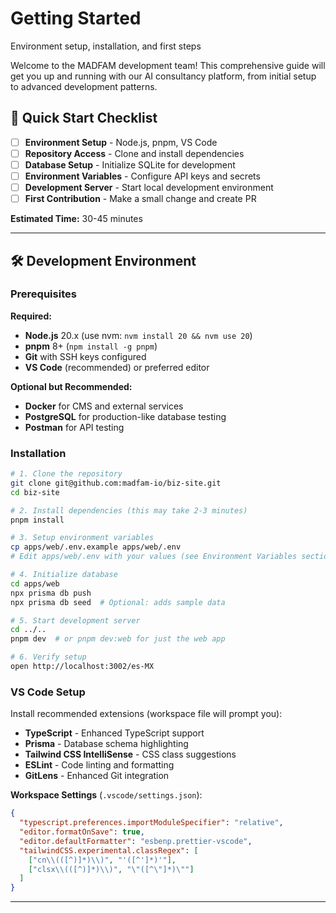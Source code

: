 # Getting Started

Environment setup, installation, and first steps

Welcome to the MADFAM development team! This comprehensive guide will get you up and running with our AI consultancy platform, from initial setup to advanced development patterns.

## 🚀 Quick Start Checklist

- [ ] **Environment Setup** - Node.js, pnpm, VS Code
- [ ] **Repository Access** - Clone and install dependencies
- [ ] **Database Setup** - Initialize SQLite for development
- [ ] **Environment Variables** - Configure API keys and secrets
- [ ] **Development Server** - Start local development environment
- [ ] **First Contribution** - Make a small change and create PR

**Estimated Time:** 30-45 minutes

---

## 🛠️ Development Environment

### **Prerequisites**

**Required:**

- **Node.js** 20.x (use nvm: `nvm install 20 && nvm use 20`)
- **pnpm** 8+ (`npm install -g pnpm`)
- **Git** with SSH keys configured
- **VS Code** (recommended) or preferred editor

**Optional but Recommended:**

- **Docker** for CMS and external services
- **PostgreSQL** for production-like database testing
- **Postman** for API testing

### **Installation**

```bash
# 1. Clone the repository
git clone git@github.com:madfam-io/biz-site.git
cd biz-site

# 2. Install dependencies (this may take 2-3 minutes)
pnpm install

# 3. Setup environment variables
cp apps/web/.env.example apps/web/.env
# Edit apps/web/.env with your values (see Environment Variables section)

# 4. Initialize database
cd apps/web
npx prisma db push
npx prisma db seed  # Optional: adds sample data

# 5. Start development server
cd ../..
pnpm dev  # or pnpm dev:web for just the web app

# 6. Verify setup
open http://localhost:3002/es-MX
```

### **VS Code Setup**

Install recommended extensions (workspace file will prompt you):

- **TypeScript** - Enhanced TypeScript support
- **Prisma** - Database schema highlighting
- **Tailwind CSS IntelliSense** - CSS class suggestions
- **ESLint** - Code linting and formatting
- **GitLens** - Enhanced Git integration

**Workspace Settings** (`.vscode/settings.json`):

```json
{
  "typescript.preferences.importModuleSpecifier": "relative",
  "editor.formatOnSave": true,
  "editor.defaultFormatter": "esbenp.prettier-vscode",
  "tailwindCSS.experimental.classRegex": [
    ["cn\\(([^)]*)\\)", "'([^']*)'"],
    ["clsx\\(([^)]*)\\)", "\"([^\"]*)\""]
  ]
}
```

---
